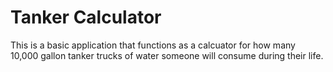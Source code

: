 # Tanker Calculator
This is a basic application that functions as a calcuator for how many 10,000 gallon tanker trucks of water someone will consume during their life.
